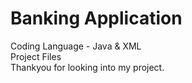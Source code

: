 # Banking Application
Coding Language - Java & XML<br/>
Project Files<br/>
Thankyou for looking into my project.
